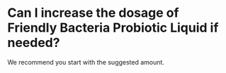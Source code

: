 # Can I increase the dosage of Friendly Bacteria Probiotic Liquid if needed?

We recommend you start with the suggested amount.
